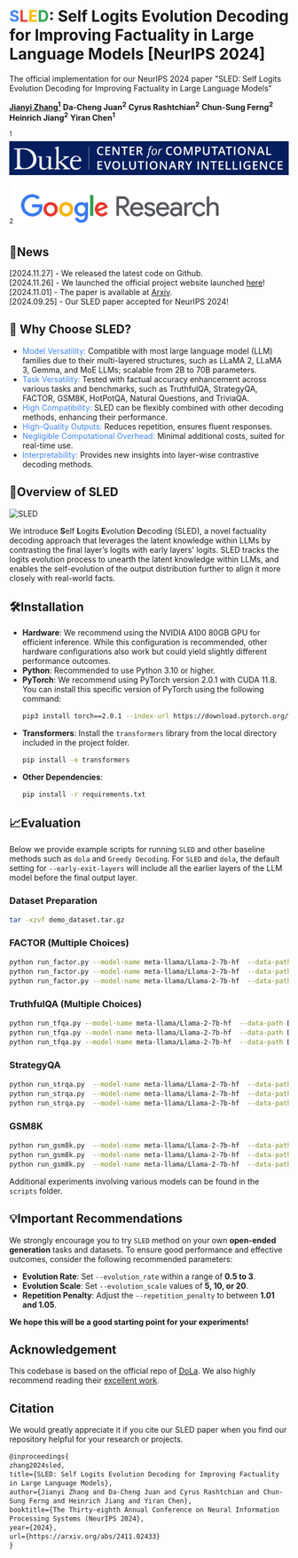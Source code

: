 # <span style="color:#4285F4">S</span><span style="color:#EA4335">L</span><span style="color:#FBBC04">E</span><span style="color:#34A853">D</span>: Self Logits Evolution Decoding for Improving Factuality in Large Language Models [NeurIPS 2024]
The official implementation for our NeurIPS 2024 paper "SLED: Self Logits Evolution Decoding for Improving Factuality in Large Language Models"

**[Jianyi Zhang<sup>1</sup>](https://jayzhang42.github.io/)** **Da-Cheng Juan<sup>2</sup>** **Cyrus Rashtchian<sup>2</sup>** **Chun-Sung Ferng<sup>2</sup>** **Heinrich Jiang<sup>2</sup>** **Yiran Chen<sup>1</sup>**

[//]: # ([<sup>1</sup>]&#40;https://cei.pratt.duke.edu/&#41; ![Duke University Logo]&#40;assets/cei_log.jpg&#41;[<sup>2</sup>]&#40;https://research.google.com/&#41; ![Google Research Logo]&#40;assets/google_log.jpg&#41;)

<sup>1</sup>[![Duke University Logo](assets/cei_log.jpg)](https://cei.pratt.duke.edu/)

<sup>2</sup>[![Google Research Logo](assets/google_log.jpg)](https://research.google.com/)


## 📌News
[2024.11.27] - We released the latest code on Github.  
[2024.11.26] - We launched the official project website launched [here](https://jayzhang42.github.io/sled_page/)!  
[2024.11.01] - The paper is available at [Arxiv](https://arxiv.org/abs/2411.02433).  
[2024.09.25] - Our SLED paper accepted for NeurIPS 2024!  


## 🧨 Why Choose SLED?

- <span style="color:#4285F4">Model Versatility:</span> Compatible with most large language model (LLM) families due to their multi-layered structures, such as LLaMA 2, LLaMA 3, Gemma, and MoE LLMs; scalable from 2B to 70B parameters.
- <span style="color:#4285F4">Task Versatility:</span> Tested with factual accuracy enhancement across various tasks and benchmarks, such as TruthfulQA, StrategyQA, FACTOR, GSM8K, HotPotQA, Natural Questions, and TriviaQA.
- <span style="color:#4285F4">High Compatibility:</span> SLED can be flexibly combined with other decoding methods, enhancing their performance.  
- <span style="color:#4285F4">High-Quality Outputs:</span> Reduces repetition, ensures fluent responses.  
- <span style="color:#4285F4">Negligible Computational Overhead:</span> Minimal additional costs, suited for real-time use.  
- <span style="color:#4285F4">Interpretability:</span> Provides new insights into layer-wise contrastive decoding methods.  


## 🔮Overview of SLED
![SLED](assets/sled_page.png)

We introduce <strong>S</strong>elf <strong>L</strong>ogits <strong>E</strong>volution <strong>D</strong>ecoding (SLED), a novel factuality decoding approach that leverages the latent knowledge within LLMs by contrasting the final layer’s logits with early layers' logits. SLED tracks the logits evolution process to unearth the latent knowledge within LLMs, and enables the self-evolution of the output distribution further to align it more closely with real-world facts.  


## 🛠Installation
- **Hardware**: We recommend using the NVIDIA A100 80GB GPU for efficient inference. While this configuration is recommended, other hardware configurations also work but could yield slightly different performance outcomes.
- **Python**: Recommended to use Python 3.10 or higher.
- **PyTorch**: We recommend using PyTorch version 2.0.1 with CUDA 11.8. You can install this specific version of PyTorch using the following command:
  ```bash
  pip3 install torch==2.0.1 --index-url https://download.pytorch.org/whl/cu118
  ```
- **Transformers**: Install the `transformers` library from the local directory included in the project folder.
  ```bash
  pip install -e transformers
  ```
- **Other Dependencies**: 
  ```bash
  pip install -r requirements.txt
  ```

## 📈Evaluation
Below we provide example scripts for running `SLED` and other baseline methods such as `dola` and `Greedy Decoding`. For `SLED` and `dola`, the default setting for `--early-exit-layers` will include all the earlier layers of the LLM model before the final output layer. 

### Dataset Preparation
```bash
tar -xzvf demo_dataset.tar.gz
```

### FACTOR (Multiple Choices)
  
```bash
python run_factor.py --model-name meta-llama/Llama-2-7b-hf  --data-path Data/FACTOR/wiki_factor.csv  --output-path output-path.json --num-gpus 1 --decoding_method VanillaGreedy
python run_factor.py --model-name meta-llama/Llama-2-7b-hf  --data-path Data/FACTOR/wiki_factor.csv  --output-path output-path.json --num-gpus 1 --decoding_method dola
python run_factor.py --model-name meta-llama/Llama-2-7b-hf  --data-path Data/FACTOR/wiki_factor.csv  --output-path output-path.json --num-gpus 1 --decoding_method SLED --evolution_rate 2  --evolution_scale 10
```

### TruthfulQA (Multiple Choices)
  
```bash
python run_tfqa.py --model-name meta-llama/Llama-2-7b-hf  --data-path Data/TruthfulQA --output-path output-path.json --num-gpus 1 --decoding_method VanillaGreedy
python run_tfqa.py --model-name meta-llama/Llama-2-7b-hf  --data-path Data/TruthfulQA --output-path output-path.json --num-gpus 1 --decoding_method dola
python run_tfqa.py --model-name meta-llama/Llama-2-7b-hf  --data-path Data/TruthfulQA --output-path output-path.json --num-gpus 1 --decoding_method SLED --evolution_rate 2.5  --evolution_scale 75
```

### StrategyQA 
  
```bash
python run_strqa.py  --model-name meta-llama/Llama-2-7b-hf  --data-path Data/StrategyQA --output-path output-path.json --num-gpus 1 --decoding_method VanillaGreedy
python run_strqa.py  --model-name meta-llama/Llama-2-7b-hf  --data-path Data/StrategyQA --output-path output-path.json --num-gpus 1 --decoding_method dola
python run_strqa.py  --model-name meta-llama/Llama-2-7b-hf  --data-path Data/StrategyQA --output-path output-path.json --num-gpus 1 --decoding_method SLED --evolution_rate 1.75 --evolution_scale 5
```

### GSM8K
  
```bash
python run_gsm8k.py  --model-name meta-llama/Llama-2-7b-hf  --data-path Data/gsm8k_test --output-path output-path.json --num-gpus 1 --decoding_method VanillaGreedy
python run_gsm8k.py  --model-name meta-llama/Llama-2-7b-hf  --data-path Data/gsm8k_test --output-path output-path.json --num-gpus 1 --decoding_method dola
python run_gsm8k.py  --model-name meta-llama/Llama-2-7b-hf  --data-path Data/gsm8k_test --output-path output-path.json --num-gpus 1 --decoding_method SLED --evolution_rate 2 --evolution_scale 10
```
Additional experiments involving various models can be found in the `scripts` folder.


## 💡Important Recommendations


We strongly encourage you to try `SLED` method on your own **open-ended generation** tasks and datasets. To ensure good performance and effective outcomes, consider the following recommended parameters:

- **Evolution Rate**: Set `--evolution_rate` within a range of **0.5 to 3**. 
- **Evolution Scale**: Set `--evolution_scale` values of **5, 10, or 20**. 
- **Repetition Penalty**: Adjust the `--repetition_penalty` to between **1.01 and 1.05**.

**We hope this will be a good starting point for your experiments!**



## Acknowledgement

This codebase is based on the official repo of [DoLa](https://github.com/voidism/DoLa). We also highly recommend reading their [excellent work](https://arxiv.org/abs/2309.03883).


## Citation

We would greatly appreciate it if you cite our SLED paper when you find our repository helpful for your research or projects.
```
@inproceedings{
zhang2024sled,
title={SLED: Self Logits Evolution Decoding for Improving Factuality in Large Language Models},
author={Jianyi Zhang and Da-Cheng Juan and Cyrus Rashtchian and Chun-Sung Ferng and Heinrich Jiang and Yiran Chen},
booktitle={The Thirty-eighth Annual Conference on Neural Information Processing Systems (NeurIPS 2024},
year={2024},
url={https://arxiv.org/abs/2411.02433}
}
```















